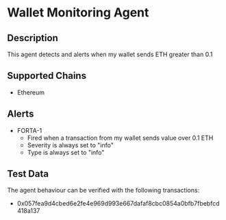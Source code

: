 # Wallet Monitoring Agent

## Description

This agent detects and alerts when my wallet sends ETH greater than 0.1

## Supported Chains

- Ethereum

## Alerts

- FORTA-1
  - Fired when a transaction from my wallet sends value over 0.1 ETH
  - Severity is always set to "info"
  - Type is always set to "info"

## Test Data

The agent behaviour can be verified with the following transactions:

- 0x057fea9d4cbed6e2fe4e969d993e667dafaf8cbc0854a0bfb7fbebfcd418a137
